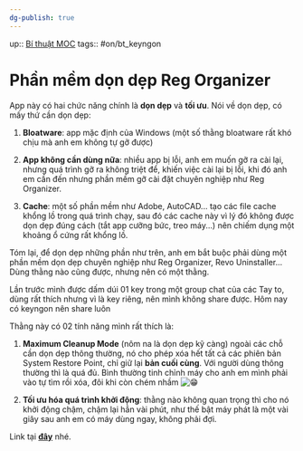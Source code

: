 ```yaml
---
dg-publish: true
---
```

up:: [Bí thuật MOC](../../Maps/Bí%20thuật%20MOC.md)
tags:: #on/bt_keyngon  

# Phần mềm dọn dẹp Reg Organizer
App này có hai chức năng chính là **dọn dẹp** và **tối ưu**. Nói về dọn dẹp, có mấy thứ cần dọn dẹp:

1. **Bloatware**: app mặc định của Windows (một số thằng bloatware rất khó chịu mà anh em không tự gỡ được)
    
2. **App không cần dùng nữa**: nhiều app bị lỗi, anh em muốn gỡ ra cài lại, nhưng quá trình gỡ ra không triệt để, khiến việc cài lại bị lỗi, khi đó anh em cần đến nhưng phần mềm gỡ cài đặt chuyên nghiệp như Reg Organizer.
    
3. **Cache**: một số phần mềm như Adobe, AutoCAD... tạo các file cache khổng lồ trong quá trình chạy, sau đó các cache này vì lý đó không được dọn dẹp đúng cách (tắt app cưỡng bức, treo máy...) nên chiếm dụng một khoảng ổ cứng rất khổng lồ.
    

Tóm lại, để dọn dẹp những phần như trên, anh em bắt buộc phải dùng một phần mềm dọn dẹp chuyên nghiệp như Reg Organizer, Revo Uninstaller... Dùng thằng nào cũng được, nhưng nên có một thằng.

Lần trước mình được dấm dúi 01 key trong một group chat của các Tay to, dùng rất thích nhưng vì là key riêng, nên mình không share được. Hôm nay có keyngon nên share luôn

Thằng này có 02 tính năng mình rất thích là:

1. **Maximum Cleanup Mode** (nôm na là dọn dẹp kỹ càng) ngoài các chỗ cần dọn dẹp thông thường, nó cho phép xóa hết tất cả các phiên bản System Restore Point, chỉ giữ lại **bản cuối cùng**. Với người dùng thông thường thì là quá đủ. Bình thường tinh chỉnh máy cho anh em mình phải vào tự tìm rồi xóa, đôi khi còn chém nhầm ![😁](https://static.xx.fbcdn.net/images/emoji.php/v9/ta8/1.5/16/1f601.png) 
    
2. **Tối ưu hóa quá trình khởi động**: thằng nào không quan trọng thì cho nó khởi động chậm, chậm lại hẳn vài phút, như thế bật máy phát là một vài giây sau anh em có máy dùng ngay, không phải đợi.

Link tại [**đây**](https://justpaste.it/3aw7q?fbclid=IwAR0ARPY3qN6OLmFAaQZPqNdqAlEs02OSXWpaWqaGMVHDhnszAqjOacjE3_0) nhé.